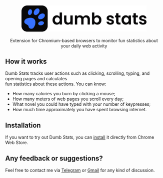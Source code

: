 <p align="center">
  <img src="rdme/logo.png" width="400"
  <br><br><br>
  Extension for Chromium-based browsers to monitor fun statistics about your daily web activity
</p>

## How it works
Dumb Stats tracks user actions such as clicking, scrolling, typing, and opening pages and calculates
<br> fun statistics about these actions. You can know:
- How many calories you burn by clicking a mouse;
- How many meters of web pages you scroll every day;
- What novel you could have typed with your number of keypresses;
- How much time approximately you have spent browsing internet.

## Installation
If you want to try out Dumb Stats, you can <a href="https://chrome.google.com/webstore/detail/dumb-stats/daifepjkmeaghpkmnljbmkpacimoagam" target="_blank">install</a> it directly from Chrome Web Store.

## Any feedback or suggestions?
Feel free to contact me via <a href="https://t.me/beph64" target="_blank">Telegram</a> or <a href="mailto:bekzat.beis@gmail.com" target="_blank">Gmail</a> for any kind of discussion.
